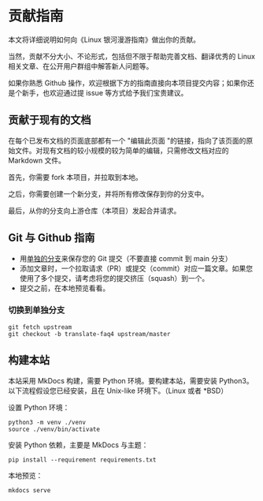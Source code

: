 # 贡献指南

本文将详细说明如何向《Linux 银河漫游指南》做出你的贡献。

当然，贡献不分大小、不论形式，包括但不限于帮助完善文档、翻译优秀的 Linux 相关文章、在公开用户群组中解答新人问题等。

如果你熟悉 Github 操作，欢迎根据下方的指南直接向本项目提交内容；如果你还是个新手，也欢迎通过提 issue 等方式给予我们宝贵建议。

## 贡献于现有的文档

在每个已发布文档的页面底部都有一个 "编辑此页面 "的链接，指向了该页面的原始文件。对现有文档的较小规模的较为简单的编辑，只需修改文档对应的 Markdown 文件。

首先，你需要 fork 本项目，并拉取到本地。

之后，你需要创建一个新分支，并将所有修改保存到你的分支中。

最后，从你的分支向上游仓库（本项目）发起合并请求。

## Git 与 Github 指南

* 用[单独的分支](#切换到单独分支)来保存您的 Git 提交（不要直接 commit 到 main 分支） 
* 添加文章时，一个拉取请求（PR）或提交（commit）对应一篇文章。如果您使用了多个提交，请考虑将您的提交挤压（squash）到一个。
* 提交之前，在本地预览看看。

### 切换到单独分支

```
git fetch upstream
git checkout -b translate-faq4 upstream/master
```

## 构建本站

本站采用 MkDocs 构建，需要 Python 环境。要构建本站，需要安装 Python3。以下流程假设您已经安装，且在 Unix-like 环境下。（Linux 或者 *BSD）

设置 Python 环境：

```
python3 -m venv ./venv 
source ./venv/bin/activate
```

安装 Python 依赖，主要是 MkDocs 与主题：

```
pip install --requirement requirements.txt
```

本地预览：

```
mkdocs serve
```

